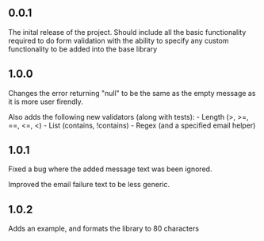 ## 0.0.1
The inital release of the project. Should include all the basic functionality
required to do form validation with the ability to specify any custom functionality
to be added into the base library

## 1.0.0
Changes the error returning "null" to be the same as the empty message as it is
more user firendly.

Also adds the following new validators (along with tests):
    - Length (>, >=, ==, <=, <)
    - List (contains, !contains)
    - Regex (and a specified email helper)

## 1.0.1
Fixed a bug where the added message text was been ignored.

Improved the email failure text to be less generic.

## 1.0.2
Adds an example, and formats the library to 80 characters
